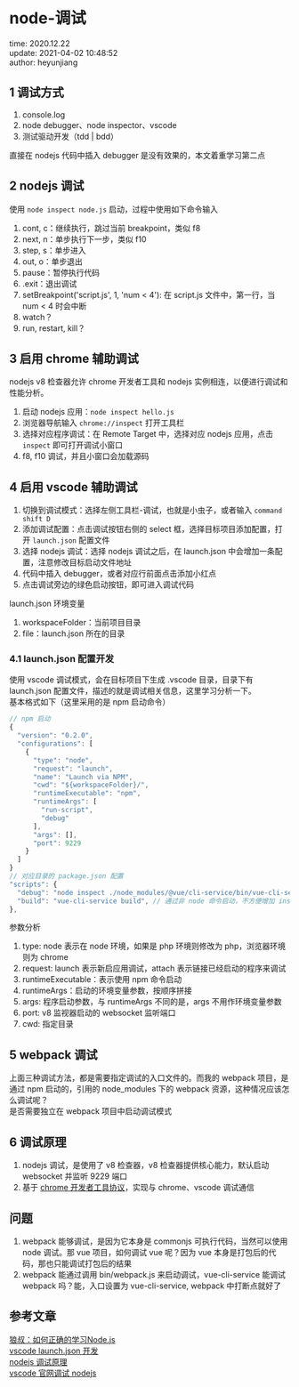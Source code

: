 # node-调试

time: 2020.12.22  
update: 2021-04-02 10:48:52  
author: heyunjiang

## 1 调试方式

1. console.log
2. node debugger、node inspector、vscode
3. 测试驱动开发（tdd | bdd）

直接在 nodejs 代码中插入 debugger 是没有效果的，本文着重学习第二点

## 2 nodejs 调试

使用 `node inspect node.js` 启动，过程中使用如下命令输入  
1. cont, c：继续执行，跳过当前 breakpoint，类似 f8
2. next, n：单步执行下一步，类似 f10
3. step, s：单步进入
4. out, o：单步退出
5. pause：暂停执行代码
6. .exit：退出调试
7. setBreakpoint('script.js', 1, 'num < 4'): 在 script.js 文件中，第一行，当 num < 4 时会中断
8. watch？
9. run, restart, kill？

## 3 启用 chrome 辅助调试

nodejs v8 检查器允许 chrome 开发者工具和 nodejs 实例相连，以便进行调试和性能分析。

1. 启动 nodejs 应用：`node inspect hello.js`
2. 浏览器导航输入 `chrome://inspect` 打开工具栏
3. 选择对应程序调试：在 Remote Target 中，选择对应 nodejs 应用，点击 `inspect` 即可打开调试小窗口
4. f8, f10 调试，并且小窗口会加载源码

## 4 启用 vscode 辅助调试

1. 切换到调试模式：选择左侧工具栏-调试，也就是小虫子，或者输入 `command shift D`
2. 添加调试配置：点击调试按钮右侧的 select 框，选择目标项目添加配置，打开 `launch.json` 配置文件
3. 选择 nodejs 调试：选择 nodejs 调试之后，在 launch.json 中会增加一条配置，注意修改目标启动文件地址
4. 代码中插入 debugger，或者对应行前面点击添加小红点
5. 点击调试旁边的绿色启动按钮，即可进入调试代码

launch.json 环境变量  
1. workspaceFolder：当前项目目录
2. file：launch.json 所在的目录

### 4.1 launch.json 配置开发

使用 vscode 调试模式，会在目标项目下生成 .vscode 目录，目录下有 launch.json 配置文件，描述的就是调试相关信息，这里学习分析一下。  
基本格式如下（这里采用的是 npm 启动命令）

```javascript
// npm 启动
{
  "version": "0.2.0",
  "configurations": [
    {
      "type": "node",
      "request": "launch",
      "name": "Launch via NPM",
      "cwd": "${workspaceFolder}/",
      "runtimeExecutable": "npm",
      "runtimeArgs": [
        "run-script",
        "debug"
      ],
      "args": [],
      "port": 9229
    }
  ]
}
// 对应目录的 package.json 配置
"scripts": {
  "debug": "node inspect ./node_modules/@vue/cli-service/bin/vue-cli-service.js build",
  "build": "vue-cli-service build", // 通过非 node 命令启动，不方便增加 inspect 参数，需要在 vue-cli-service bin 入口文件中，首行修改为 #!/usr/bin/env node inspect
},
```

参数分析  
1. type: node 表示在 node 环境，如果是 php 环境则修改为 php，浏览器环境则为 chrome
2. request: launch 表示新启应用调试，attach 表示链接已经启动的程序来调试
3. runtimeExecutable：表示使用 npm 命令启动
4. runtimeArgs：启动的环境变量参数，按顺序拼接
5. args: 程序启动参数，与 runtimeArgs 不同的是，args 不用作环境变量参数
6. port: v8 监视器启动的 websocket 监听端口
7. cwd: 指定目录

## 5 webpack 调试

上面三种调试方法，都是需要指定调试的入口文件的。而我的 webpack 项目，是通过 npm 启动的，引用的 node_modules 下的 webpack 资源，这种情况应该怎么调试呢？  
是否需要独立在 webpack 项目中启动调试模式

## 6 调试原理

1. nodejs 调试，是使用了 v8 检查器，v8 检查器提供核心能力，默认启动 websocket 并监听 9229 端口
2. 基于 [chrome 开发者工具协议](https://chromedevtools.github.io/devtools-protocol/)，实现与 chrome、vscode 调试通信

## 问题

1. webpack 能够调试，是因为它本身是 commonjs 可执行代码，当然可以使用 node 调试。那 vue 项目，如何调试 vue 呢？因为 vue 本身是打包后的代码，那也只能调试打包后的结果
2. webpack 能通过调用 bin/webpack.js 来启动调试，vue-cli-service 能调试 webpack 吗？能，入口设置为 vue-cli-service, webpack 中打断点就好了

## 参考文章

[狼叔：如何正确的学习Node.js](https://cnodejs.org/topic/5ab3166be7b166bb7b9eccf7)  
[vscode launch.json 开发](https://www.barretlee.com/blog/2019/03/18/debugging-in-vscode-tutorial/)  
[nodejs 调试原理](https://www.barretlee.com/blog/2015/10/07/debug-nodejs-in-command-line/)  
[vscode 官网调试 nodejs](https://code.visualstudio.com/docs/nodejs/nodejs-debugging)
